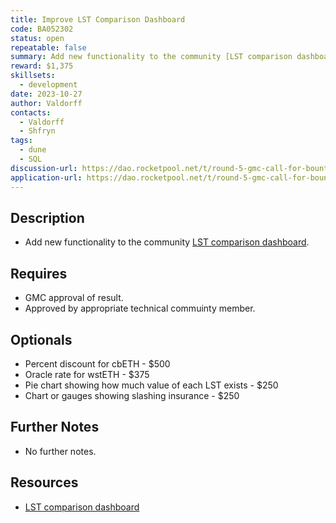 ```yaml
---
title: Improve LST Comparison Dashboard
code: BA052302
status: open
repeatable: false
summary: Add new functionality to the community [LST comparison dashboard](https://dune.com/rp_community/lst-comparison).
reward: $1,375
skillsets:
  - development
date: 2023-10-27
author: Valdorff
contacts:
  - Valdorff
  - Shfryn
tags: 
  - dune
  - SQL
discussion-url: https://dao.rocketpool.net/t/round-5-gmc-call-for-bounty-applications-deadline-is-october-7/2191/2
application-url: https://dao.rocketpool.net/t/round-5-gmc-call-for-bounty-applications-deadline-is-october-7/2191/2
---
```


## Description
* Add new functionality to the community [LST comparison dashboard](https://dune.com/rp_community/lst-comparison).

## Requires
* GMC approval of result.
* Approved by appropriate technical commuinty member. 

## Optionals
* Percent discount for cbETH - $500
* Oracle rate for wstETH - $375
* Pie chart showing how much value of each LST exists - $250
* Chart or gauges showing slashing insurance - $250

## Further Notes
* No further notes.

## Resources
* [LST comparison dashboard](https://dune.com/rp_community/lst-comparison)